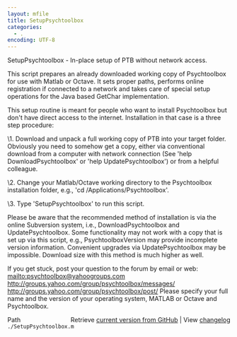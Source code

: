 ```yaml
---
layout: mfile
title: SetupPsychtoolbox
categories:
  - .
encoding: UTF-8
---
```


SetupPsychtoolbox - In-place setup of PTB without network access.

This script prepares an already downloaded working copy of Psychtoolbox
for use with Matlab or Octave. It sets proper paths, performs online
registration if connected to a network and takes care of special setup
operations for the Java based GetChar implementation.

This setup routine is meant for people who want to install Psychtoolbox
but don't have direct access to the internet. Installation in that case
is a three step procedure:

\1. Download and unpack a full working copy of PTB into your target
folder. Obviously you need to somehow get a copy, either via conventional
download from a computer with network connection (See 'help
DownloadPsychtoolbox' or 'help UpdatePsychtoolbox') or from a helpful
colleague.

\2. Change your Matlab/Octave working directory to the Psychtoolbox installation
folder, e.g., 'cd /Applications/Psychtoolbox'.

\3. Type 'SetupPsychtoolbox' to run this script.

Please be aware that the recommended method of installation is via the
online Subversion system, i.e., DownloadPsychtoolbox and
UpdatePsychtoolbox. Some functionality may not work with a copy that is
set up via this script, e.g., PsychtoolboxVersion may provide incomplete
version information. Convenient upgrades via UpdatePsychtoolbox may be
impossible. Download size with this method is much higher as well.

If you get stuck, post your question to the forum by email or web:
<mailto:psychtoolbox@yahoogroups.com>
<http://groups.yahoo.com/group/psychtoolbox/messages/>
<http://groups.yahoo.com/group/psychtoolbox/post/>
Please specify your full name and the version of your operating system,
MATLAB or Octave and Psychtoolbox.



<div class="code_header" style="text-align:right;">
  <span style="float:left;">Path&nbsp;&nbsp;</span> <span class="counter">Retrieve <a href=
  "https://raw.github.com/Psychtoolbox-3/Psychtoolbox-3/beta/./SetupPsychtoolbox.m">current version from GitHub</a> | View <a href=
  "https://github.com/Psychtoolbox-3/Psychtoolbox-3/commits/beta/./SetupPsychtoolbox.m">changelog</a></span>
</div>
<div class="code">
  <code>./SetupPsychtoolbox.m</code>
</div>
